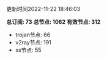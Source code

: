 更新时间2022-11-22 18:46:03

**总订阅: 73**
**总节点: 1062**
**有效节点: 312**
- trojan节点: 66
- v2ray节点: 191
- ss节点: 55
